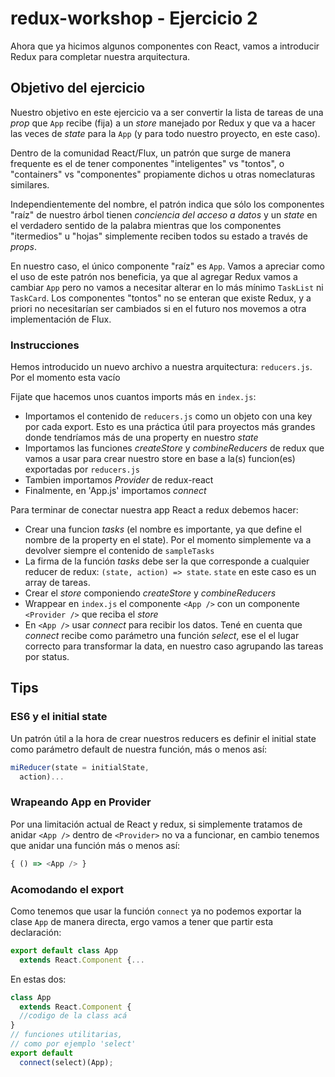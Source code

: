 # redux-workshop - Ejercicio 2

Ahora que ya hicimos algunos componentes con React, vamos a introducir Redux para
completar nuestra arquitectura.

## Objetivo del ejercicio

Nuestro objetivo en este ejercicio va a ser convertir la lista de tareas de una
*prop* que `App` recibe (fija) a un *store* manejado por Redux y que va a hacer
las veces de *state* para la `App` (y para todo nuestro proyecto, en este caso).

Dentro de la comunidad React/Flux, un patrón que surge de manera frequente es el de
tener componentes "inteligentes" vs "tontos", o "containers" vs "componentes"
propiamente dichos u otras nomeclaturas similares.

Independientemente del nombre, el patrón indica que sólo los componentes "raíz"
de nuestro árbol tienen *conciencia del acceso a datos* y un *state* en el verdadero
sentido de la palabra mientras que los componentes "itermedios" u "hojas" simplemente
reciben todos su estado a través de *props*.

En nuestro caso, el único componente "raíz" es `App`. Vamos a apreciar como el
uso de este patrón nos beneficia, ya que al agregar Redux vamos a cambiar `App`
pero no vamos a necesitar alterar en lo más mínimo `TaskList` ni `TaskCard`. Los
componentes "tontos" no se enteran que existe Redux, y a priori no necesitarían
ser cambiados si en el futuro nos movemos a otra implementación de Flux.

### Instrucciones

Hemos introducido un nuevo archivo a nuestra arquitectura: `reducers.js`. Por el momento
esta vacío

Fijate que hacemos unos cuantos imports más en `index.js`:

- Importamos el contenido de `reducers.js` como un objeto con una key por cada export.
Esto es una práctica útil para proyectos más grandes donde tendríamos más de una property
en nuestro *state*
- Importamos las funciones *createStore* y *combineReducers* de redux que vamos a usar para
crear nuestro store en base a la(s) funcion(es) exportadas por `reducers.js`
- Tambien importamos *Provider* de redux-react
- Finalmente, en 'App.js' importamos *connect*

Para terminar de conectar nuestra app React a redux debemos hacer:

- Crear una funcion *tasks* (el nombre es importante, ya que define el nombre de la property
  en el state). Por el momento simplemente va a devolver siempre el contenido de `sampleTasks`
- La firma de la función *tasks* debe ser la que corresponde a cualquier reducer de redux:
`(state, action) => state`. `state` en este caso es un array de tareas.
- Crear el *store* componiendo *createStore* y *combineReducers*
- Wrappear en `index.js` el componente `<App />` con un componente `<Provider />` que reciba
el *store*
- En `<App />` usar *connect* para recibir los datos. Tené en cuenta que *connect* recibe
como parámetro una función *select*, ese el el lugar correcto para transformar la data, en
nuestro caso agrupando las tareas por status.

## Tips

### ES6 y el initial state

Un patrón útil a la hora de crear nuestros reducers es definir el initial state como
parámetro default de nuestra función, más o menos así:

```javascript
miReducer(state = initialState,
  action)...
```

### Wrapeando App en Provider

Por una limitación actual de React y redux, si simplemente tratamos de anidar `<App />`
dentro de `<Provider>` no va a funcionar, en cambio tenemos que anidar una función
más o menos así:

```javascript
{ () => <App /> }
```

### Acomodando el export

Como tenemos que usar la función ```connect``` ya no podemos exportar la clase `App`
de manera directa, ergo vamos a tener que partir esta declaración:

```javascript
export default class App
  extends React.Component {...
```

En estas dos:

```javascript
class App
  extends React.Component {
  //codigo de la class acá
}
// funciones utilitarias,
// como por ejemplo 'select'
export default
  connect(select)(App);
```
